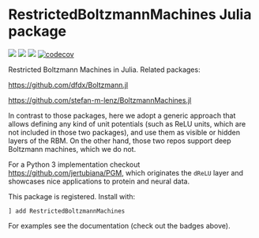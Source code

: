 # RestrictedBoltzmannMachines Julia package

[![](https://img.shields.io/badge/docs-stable-blue.svg)](https://cossio.github.io/RestrictedBoltzmannMachines.jl/stable)
[![](https://img.shields.io/badge/docs-dev-blue.svg)](https://cossio.github.io/RestrictedBoltzmannMachines.jl/dev)
![](https://github.com/cossio/RestrictedBoltzmannMachines.jl/workflows/CI/badge.svg)
[![codecov](https://codecov.io/gh/cossio/RestrictedBoltzmannMachines.jl/branch/master/graph/badge.svg?token=O5P8LQTVF3)](https://codecov.io/gh/cossio/RestrictedBoltzmannMachines.jl)

Restricted Boltzmann Machines in Julia.
Related packages:

https://github.com/dfdx/Boltzmann.jl

https://github.com/stefan-m-lenz/BoltzmannMachines.jl

In contrast to those packages, here we adopt a generic approach that allows defining any kind of unit potentials (such as ReLU units, which are not included in those two packages), and use them as visible or hidden layers of the RBM.
On the other hand, those two repos support deep Boltzmann machines, which we do not.

For a Python 3 implementation checkout https://github.com/jertubiana/PGM, which originates the `dReLU` layer and showcases nice applications to protein and neural data.

This package is registered.
Install with:

```
] add RestrictedBoltzmannMachines
```

For examples see the documentation (check out the badges above).